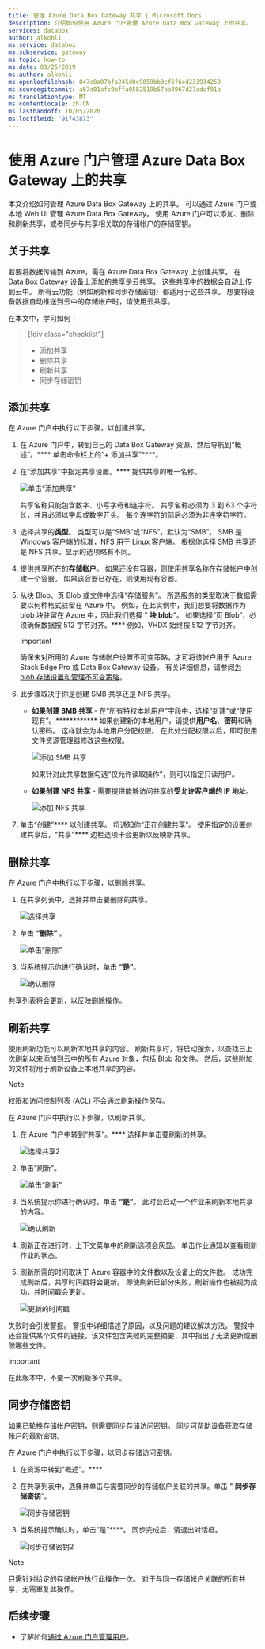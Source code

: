 ```yaml
---
title: 管理 Azure Data Box Gateway 共享 | Microsoft Docs
description: 介绍如何使用 Azure 门户管理 Azure Data Box Gateway 上的共享。
services: databox
author: alkohli
ms.service: databox
ms.subservice: gateway
ms.topic: how-to
ms.date: 03/25/2019
ms.author: alkohli
ms.openlocfilehash: 847c8a07bfa245d0c9859bb3cf6f6ed233934250
ms.sourcegitcommit: a07a01afc9bffa0582519b57aa4967d27adcf91a
ms.translationtype: MT
ms.contentlocale: zh-CN
ms.lasthandoff: 10/05/2020
ms.locfileid: "91743873"
---
```

# <a name="use-the-azure-portal-to-manage-shares-on-your-azure-data-box-gateway"></a>使用 Azure 门户管理 Azure Data Box Gateway 上的共享 

本文介绍如何管理 Azure Data Box Gateway 上的共享。 可以通过 Azure 门户或本地 Web UI 管理 Azure Data Box Gateway。 使用 Azure 门户可以添加、删除和刷新共享，或者同步与共享相关联的存储帐户的存储密钥。

## <a name="about-shares"></a>关于共享

若要将数据传输到 Azure，需在 Azure Data Box Gateway 上创建共享。 在 Data Box Gateway 设备上添加的共享是云共享。 这些共享中的数据会自动上传到云中。 所有云功能（例如刷新和同步存储密钥）都适用于这些共享。 想要将设备数据自动推送到云中的存储帐户时，请使用云共享。

在本文中，学习如何：

> [!div class="checklist"]
> * 添加共享
> * 删除共享
> * 刷新共享
> * 同步存储密钥


## <a name="add-a-share"></a>添加共享

在 Azure 门户中执行以下步骤，以创建共享。

1. 在 Azure 门户中，转到自己的 Data Box Gateway 资源，然后导航到“概述”。**** 单击命令栏上的“+ 添加共享”****。
2. 在“添加共享”中指定共享设置。**** 提供共享的唯一名称。 

    ![单击“添加共享”](media/data-box-gateway-manage-shares/add-share-1.png)

    共享名称只能包含数字、小写字母和连字符。 共享名称必须为 3 到 63 个字符长，并且必须以字母或数字开头。 每个连字符的前后必须为非连字符字符。

3. 选择共享的**类型**。 类型可以是“SMB”或“NFS”，默认为“SMB”。   SMB 是 Windows 客户端的标准，NFS 用于 Linux 客户端。 根据你选择 SMB 共享还是 NFS 共享，显示的选项略有不同。

4. 提供共享所在的**存储帐户**。 如果还没有容器，则使用共享名称在存储帐户中创建一个容器。 如果该容器已存在，则使用现有容器。  

5. 从块 Blob、页 Blob 或文件中选择“存储服务”。  所选服务的类型取决于数据需要以何种格式驻留在 Azure 中。 例如，在此实例中，我们想要将数据作为 blob 块驻留在 Azure 中，因此我们选择 " **块 blob**"。 如果选择“页 Blob”，必须确保数据按 512 字节对齐。**** 例如，VHDX 始终按 512 字节对齐。

   > [!IMPORTANT]
   > 确保未对所用的 Azure 存储帐户设置不可变策略，才可将该帐户用于 Azure Stack Edge Pro 或 Data Box Gateway 设备。 有关详细信息，请参阅[为 blob 存储设置和管理不可变策略](https://docs.microsoft.com/azure/storage/blobs/storage-blob-immutability-policies-manage)。

6. 此步骤取决于你是创建 SMB 共享还是 NFS 共享。
    - **如果创建 SMB 共享** - 在“所有特权本地用户”字段中，选择“新建”或“使用现有”。************ 如果创建新的本地用户，请提供**用户名**、**密码**和确认密码。 这样就会为本地用户分配权限。 在此处分配权限以后，即可使用文件资源管理器修改这些权限。

        ![添加 SMB 共享](media/data-box-gateway-manage-shares/add-share-2.png)

        如果针对此共享数据勾选“仅允许读取操作”，则可以指定只读用户。
    - **如果创建 NFS 共享** - 需要提供能够访问共享的**受允许客户端的 IP 地址**。

        ![添加 NFS 共享](media/data-box-gateway-manage-shares/add-share-3.png)

7. 单击“创建”**** 以创建共享。 将通知你“正在创建共享”。 使用指定的设置创建共享后，“共享”**** 边栏选项卡会更新以反映新共享。
 
## <a name="delete-a-share"></a>删除共享

在 Azure 门户中执行以下步骤，以删除共享。

1. 在共享列表中，选择并单击要删除的共享。

    ![选择共享](media/data-box-gateway-manage-shares/delete-1.png)

2. 单击 **“删除”** 。 

    ![单击“删除”](media/data-box-gateway-manage-shares/delete-2.png)

3. 当系统提示你进行确认时，单击 **“是”**。

    ![确认删除](media/data-box-gateway-manage-shares/delete-3.png)

共享列表将会更新，以反映删除操作。


## <a name="refresh-shares"></a>刷新共享

使用刷新功能可以刷新本地共享的内容。 刷新共享时，将启动搜索，以查找自上次刷新以来添加到云中的所有 Azure 对象，包括 Blob 和文件。 然后，这些附加的文件将用于刷新设备上本地共享的内容。 

> [!NOTE]
> 权限和访问控制列表 (ACL) 不会通过刷新操作保存。 

在 Azure 门户中执行以下步骤，以刷新共享。

1. 在 Azure 门户中转到“共享”。**** 选择并单击要刷新的共享。

   ![选择共享2](media/data-box-gateway-manage-shares/refresh-1.png)

2. 单击“刷新”。 

   ![单击“刷新”](media/data-box-gateway-manage-shares/refresh-2.png)
 
3. 当系统提示你进行确认时，单击 **“是”**。 此时会启动一个作业来刷新本地共享的内容。 

   ![确认刷新](media/data-box-gateway-manage-shares/refresh-3.png)
 
4.   刷新正在进行时，上下文菜单中的刷新选项会灰显。 单击作业通知以查看刷新作业的状态。

5. 刷新所需的时间取决于 Azure 容器中的文件数以及设备上的文件数。 成功完成刷新后，共享时间戳将会更新。 即使刷新已部分失败，刷新操作也被视为成功，并时间戳会更新。 

   ![更新的时间戳](media/data-box-gateway-manage-shares/refresh-4.png)
 
失败时会引发警报。 警报中详细描述了原因，以及问题的建议解决方法。 警报中还会提供某个文件的链接，该文件包含失败的完整摘要，其中指出了无法更新或删除哪些文件。

>[!IMPORTANT]
> 在此版本中，不要一次刷新多个共享。

## <a name="sync-storage-keys"></a>同步存储密钥

如果已轮换存储帐户密钥，则需要同步存储访问密钥。 同步可帮助设备获取存储帐户的最新密钥。

在 Azure 门户中执行以下步骤，以同步存储访问密钥。

1. 在资源中转到“概述”。**** 
2. 在共享列表中，选择并单击与需要同步的存储帐户关联的共享。单击 " **同步存储密钥**"。 

     ![同步存储密钥](media/data-box-gateway-manage-shares/sync-storage-key-1.png)

3. 当系统提示确认时，单击“是”****。 同步完成后，请退出对话框。

     ![同步存储密钥2](media/data-box-gateway-manage-shares/sync-storage-key-2.png)

>[!NOTE]
> 只需针对给定的存储帐户执行此操作一次。 对于与同一存储帐户关联的所有共享，无需重复此操作。


## <a name="next-steps"></a>后续步骤

- 了解如何[通过 Azure 门户管理用户](data-box-gateway-manage-users.md)。
